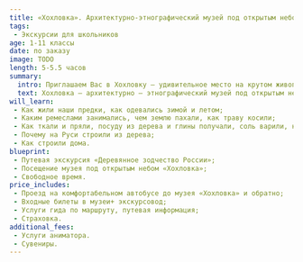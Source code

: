 ```yaml
---
title: «Хохловка». Архитектурно-этнографический музей под открытым небом.
tags:
 - Экскурсии для школьников
age: 1-11 классы
date: по заказу
image: TODO
length: 5-5.5 часов
summary:
  intro: Приглашаем Вас в Хохловку – удивительное место на крутом живописном берегу реки Камы, чтобы совершить незабываемое путешествие в историческое прошлое народов Прикамья.
  text: Хохловка – архитектурно – этнографический музей под открытым небом, включающий уникальные памятники деревянного зодчества Урала. Почти все экспонаты этого необычного заповедного городка имеют почтенный возраст – от ста до двухсот лет. Все они воссоздают жилые и хозяйственные постройки XVII-XX вв., свезенные сюда с разных уголков территории Пермского края и сохраняемы с большой любовью.
will_learn:
 - Как жили наши предки, как одевались зимой и летом;
 - Каким ремеслами занимались, чем землю пахали, как траву косили;
 - Как ткали и пряли, посуду из дерева и глины получали, соль варили, на охоту ходили;
 - Почему на Руси строили из дерева;
 - Как строили дома.
blueprint:
 - Путевая экскурсия «Деревянное зодчество России»;
 - Посещение музея под открытым небом «Хохловка»;
 - Свободное время.
price_includes:
 - Проезд на комфортабельном автобусе до музея «Хохловка» и обратно;
 - Входные билеты в музеи+ экскурсовод;
 - Услуги гида по маршруту, путевая информация;
 - Страховка.
additional_fees:
 - Услуги аниматора.
 - Сувениры.
---
```

